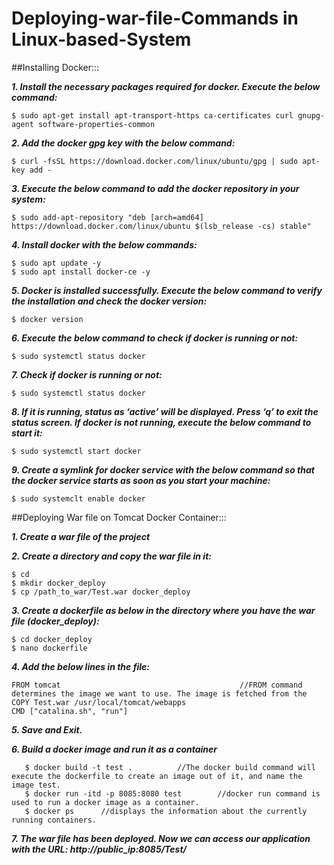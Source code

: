 # Deploying-war-file-Commands in Linux-based-System

##Installing Docker:::

___1. Install the necessary packages required for docker. Execute the below command:___

    $ sudo apt-get install apt-transport-https ca-certificates curl gnupg-agent software-properties-common

___2. Add the docker gpg key with the below command:___

    $ curl -fsSL https://download.docker.com/linux/ubuntu/gpg | sudo apt-key add -

___3. Execute the below command to add the docker repository in your system:___
    
    $ sudo add-apt-repository "deb [arch=amd64] https://download.docker.com/linux/ubuntu $(lsb_release -cs) stable"

___4. Install docker with the below commands:___
    
    $ sudo apt update -y
    $ sudo apt install docker-ce -y

___5. Docker is installed successfully. Execute the below command to verify the installation and check the docker version:___
    
    $ docker version

___6. Execute the below command to check if docker is running or not:___
   
    $ sudo systemctl status docker

___7. Check if docker is running or not:___
    
    $ sudo systemctl status docker

___8. If it is running, status as ‘active’ will be displayed. Press ‘q’ to exit the status screen. If docker is not running, execute the below command to start it:___
    
    $ sudo systemctl start docker

___9. Create a symlink for docker service with the below command so that the docker service starts as soon as you start your machine:___
    
    $ sudo systemclt enable docker
    
##Deploying War file on Tomcat Docker Container:::

___1. Create a war file of the project___

___2. Create a directory and copy the war file in it:___
   
    $ cd
    $ mkdir docker_deploy
    $ cp /path_to_war/Test.war docker_deploy

___3. Create a dockerfile as below in the directory where you have the war file (docker_deploy):___
  
    $ cd docker_deploy
    $ nano dockerfile

___4. Add the below lines in the file:___
   
    FROM tomcat                                        //FROM command determines the image we want to use. The image is fetched from the
    COPY Test.war /usr/local/tomcat/webapps
    CMD ["catalina.sh", "run"]

___5. Save and Exit.___

___6. Build a docker image and run it as a container___
  
       $ docker build -t test .          //The docker build command will execute the dockerfile to create an image out of it, and name the image test.
       $ docker run -itd -p 8085:8080 test        //docker run command is used to run a docker image as a container.
       $ docker ps      //displays the information about the currently running containers.
   
___7. The war file has been deployed. Now we can access our application with the URL: http://public_ip:8085/Test/___
   
   
   
   
   
